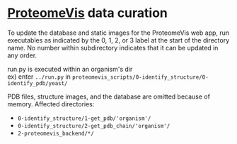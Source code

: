 # [ProteomeVis](https://github.com/rrazban/proteomevis) data curation

To update the database and static images for the ProteomeVis web app, run executables as indicated by the 0, 1, 2, or 3 label at the start of the directory name. No number within subdirectory indicates that it can be updated in any order. 

run.py is executed within an organism's dir  
ex) enter `../run.py` in `proteomevis_scripts/0-identify_structure/0-identify_pdb/yeast/` 

PDB files, structure images, and the database are 
omitted because of memory. Affected directories:
 - `0-identify_structure/1-get_pdb/'organism'/`
 - `0-identify_structure/2-get_pdb_chain/'organism'/`  
 - `2-proteomevis_backend/*/`
